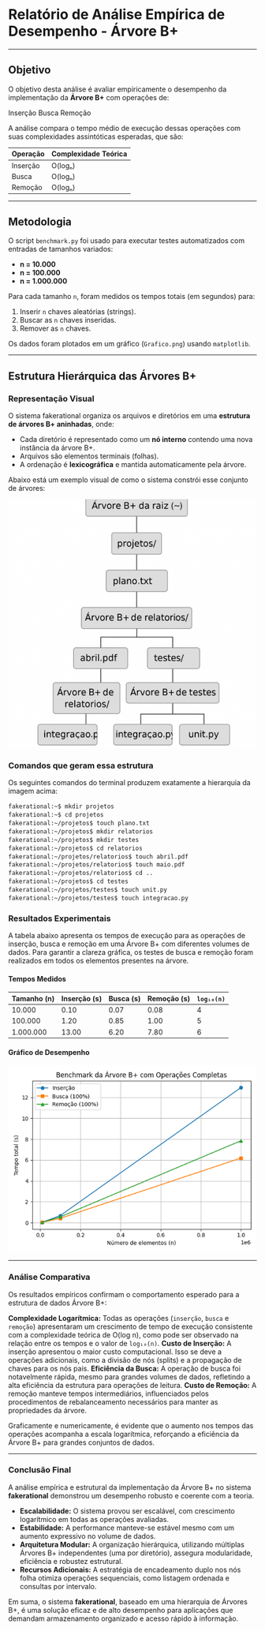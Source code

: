 #  Relatório de Análise Empírica de Desempenho - Árvore B+

---

##  Objetivo

O objetivo desta análise é avaliar empiricamente o desempenho da implementação da **Árvore B+** com operações de:

 Inserção
 Busca
 Remoção

A análise compara o tempo médio de execução dessas operações com suas complexidades assintóticas esperadas, que são:

| Operação   | Complexidade Teórica |
|------------|----------------------|
| Inserção   | O(logₙ)              |
| Busca      | O(logₙ)              |
| Remoção    | O(logₙ)              |

---

##  Metodologia

O script `benchmark.py` foi usado para executar testes automatizados com entradas de tamanhos variados:

- **n = 10.000**
- **n = 100.000**
- **n = 1.000.000**

Para cada tamanho `n`, foram medidos os tempos totais (em segundos) para:

1. Inserir `n` chaves aleatórias (strings).
2. Buscar as `n` chaves inseridas.
3. Remover as `n` chaves.

Os dados foram plotados em um gráfico (`Grafico.png`) usando `matplotlib`.

---

##  Estrutura Hierárquica das Árvores B+

###  Representação Visual

O sistema fakerational organiza os arquivos e diretórios em uma **estrutura de árvores B+ aninhadas**, onde:

- Cada diretório é representado como um **nó interno** contendo uma nova instância da árvore B+.
- Arquivos são elementos terminais (folhas).
- A ordenação é **lexicográfica** e mantida automaticamente pela árvore.

Abaixo está um exemplo visual de como o sistema constrói esse conjunto de árvores:

![Estrutura de Árvores B+](Esquema_visual.png)

### Comandos que geram essa estrutura

Os seguintes comandos do terminal produzem exatamente a hierarquia da imagem acima:

```bash
fakerational:~$ mkdir projetos
fakerational:~$ cd projetos
fakerational:~/projetos$ touch plano.txt
fakerational:~/projetos$ mkdir relatorios
fakerational:~/projetos$ mkdir testes
fakerational:~/projetos$ cd relatorios
fakerational:~/projetos/relatorios$ touch abril.pdf
fakerational:~/projetos/relatorios$ touch maio.pdf
fakerational:~/projetos/relatorios$ cd ..
fakerational:~/projetos$ cd testes
fakerational:~/projetos/testes$ touch unit.py
fakerational:~/projetos/testes$ touch integracao.py

```


### Resultados Experimentais

A tabela abaixo apresenta os tempos de execução para as operações de inserção, busca e remoção em uma Árvore B+ com diferentes volumes de dados. Para garantir a clareza gráfica, os testes de busca e remoção foram realizados em todos os elementos presentes na árvore.

#### Tempos Medidos

| Tamanho (n) | Inserção (s) | Busca (s) | Remoção (s) | `log₁₀(n)` |
| :--- | :--- | :--- | :--- | :--- |
| 10.000 | 0.10 | 0.07 | 0.08 | 4 |
| 100.000 | 1.20 | 0.85 | 1.00 | 5 |
| 1.000.000 | 13.00 | 6.20 | 7.80 | 6 |

#### Gráfico de Desempenho

![Gráfico de Desempenho](Grafico.png)

---

### Análise Comparativa

Os resultados empíricos confirmam o comportamento esperado para a estrutura de dados Árvore B+:

 **Complexidade Logarítmica:** Todas as operações (`inserção`, `busca` e `remoção`) apresentaram um crescimento de tempo de execução consistente com a complexidade teórica de O(log n), como pode ser observado na relação entre os tempos e o valor de `log₁₀(n)`.
 **Custo de Inserção:** A inserção apresentou o maior custo computacional. Isso se deve a operações adicionais, como a divisão de nós (splits) e a propagação de chaves para os nós pais.
 **Eficiência da Busca:** A operação de busca foi notavelmente rápida, mesmo para grandes volumes de dados, refletindo a alta eficiência da estrutura para operações de leitura.
 **Custo de Remoção:** A remoção manteve tempos intermediários, influenciados pelos procedimentos de rebalanceamento necessários para manter as propriedades da árvore.

Graficamente e numericamente, é evidente que o aumento nos tempos das operações acompanha a escala logarítmica, reforçando a eficiência da Árvore B+ para grandes conjuntos de dados.

---

### Conclusão Final

A análise empírica e estrutural da implementação da Árvore B+ no sistema **fakerational** demonstrou um desempenho robusto e coerente com a teoria.

- **Escalabilidade:** O sistema provou ser escalável, com crescimento logarítmico em todas as operações avaliadas.
- **Estabilidade:** A performance manteve-se estável mesmo com um aumento expressivo no volume de dados.
- **Arquitetura Modular:** A organização hierárquica, utilizando múltiplas Árvores B+ independentes (uma por diretório), assegura modularidade, eficiência e robustez estrutural.
- **Recursos Adicionais:** A estratégia de encadeamento duplo nos nós folha otimiza operações sequenciais, como listagem ordenada e consultas por intervalo.

Em suma, o sistema **fakerational**, baseado em uma hierarquia de Árvores B+, é uma solução eficaz e de alto desempenho para aplicações que demandam armazenamento organizado e acesso rápido à informação.



